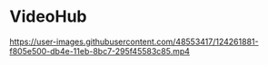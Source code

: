 # VideoHub

https://user-images.githubusercontent.com/48553417/124261881-f805e500-db4e-11eb-8bc7-295f45583c85.mp4

